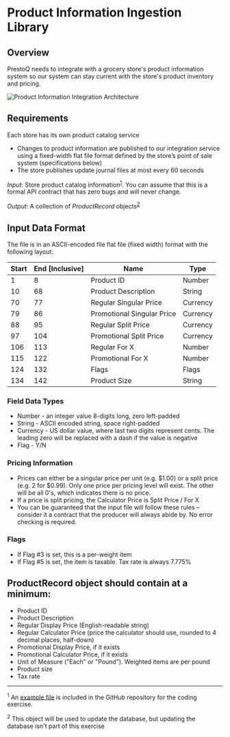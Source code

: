 # Product Information Ingestion Library

## Overview

PrestoQ needs to integrate with a grocery store's product information system so our system can stay current with the store's product inventory and pricing.

![Product Information Integration Architecture](https://github.com/prestoqinc/code-exercise-services/raw/master/PrestoQ_Coding_Exercise_Architecture.png "Product Information Integration Architecture")

## Requirements
Each store has its own product catalog service
* Changes to product information are published to our integration service using a fixed-width flat file format defined by the store’s point of sale system (specifications below)
* The store publishes update journal files at most every 60 seconds

*Input*: Store product catalog information<sup>[1](#footnote1)</sup>.  You can assume that this is a formal API contract that has zero bugs and will never change.

*Output*: A collection of _ProductRecord_ objects<sup>[2](#footnote2)</sup>

## Input Data Format
The file is in an ASCII-encoded file flat file (fixed width) format with the following layout:

| Start | End [Inclusive] | Name                       | Type     |
|-------|-----------------|----------------------------|----------|
| 1     | 8               | Product ID                 | Number   |
| 10    | 68              | Product Description        | String   |
| 70    | 77              | Regular Singular Price     | Currency |
| 79    | 86              | Promotional Singular Price | Currency |
| 88    | 95              | Regular Split Price        | Currency |
| 97    | 104             | Promotional Split Price    | Currency |
| 106   | 113             | Regular For X              | Number   |
| 115   | 122             | Promotional For X          | Number   |
| 124   | 132             | Flags                      | Flags    |
| 134   | 142             | Product Size               | String   |

### Field Data Types
* Number - an integer value 8-digits long, zero left-padded
* String - ASCII encoded string, space right-padded
* Currency - US dollar value, where last two digits represent cents.  The leading zero will be replaced with a dash if the value is negative
* Flag - Y/N

### Pricing Information
* Prices can either be a singular price per unit (e.g. $1.00) or a split price (e.g. 2 for $0.99).  Only one price per pricing level will exist.  The other will be all 0's, which indicates there is no price.
* If a price is split pricing, the Calculator Price is Split Price / For X
* You can be guaranteed that the input file will follow these rules – consider it a contract that the producer will always abide by.  No error checking is required.

### Flags
* If Flag #3 is set, this is a per-weight item
* If Flag #5 is set, the item is taxable.  Tax rate is always 7.775%

## ProductRecord object should contain at a minimum:
* Product ID
* Product Description
* Regular Display Price (English-readable string)
* Regular Calculator Price (price the calculator should use, rounded to 4 decimal places, half-down)
* Promotional Display Price, if it exists
* Promotional Calculator Price, if it exists
* Unit of Measure ("Each" or "Pound").  Weighted items are per pound
* Product size
* Tax rate

______________________________________________________________________________________________________
<sup><a name="footnote1">1</a></sup> An [example file](../master/input-sample.txt) is included in the GitHub repository for the coding exercise.

<sup><a name="footnote2">2</a></sup> This object will be used to update the database, but updating the database isn't part of this exercise
